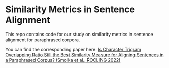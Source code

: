 # Similarity Metrics in Sentence Alignment

This repo contains code for our study on similarity metrics in sentence alignment for paraphrased corpora. 

You can find the corresponding paper here: [Is Character Trigram Overlapping Ratio Still the Best Similarity Measure for Aligning Sentences in a Paraphrased Corpus? (Smolka et al., ROCLING 2022)](https://aclanthology.org/2022.rocling-1.7/)
